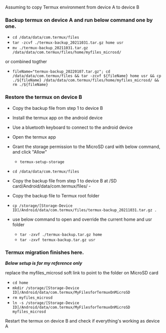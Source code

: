 Assuming to copy Termux environment from device A to device B

### Backup termux on device A and run below command one by one.
- `cd /data/data/com.termux/files`
- `tar -zcvf ./termux-backup_20211031.tar.gz home usr`
- `mv ./termux-backup_20211031.tar.gz /data/data/com.termux/files/home/myfiles_microsd/`

or combined togther

- `fileName="termux-backup_20220107.tar.gz"; cd /data/data/com.termux/files && tar -zcvf ${fileName} home usr && cp ./${fileName} /data/data/com.termux/files/home/myfiles_microsd/ && rm ./${fileName}`

### Restore the termux on device B
- Copy the backup file from step 1 to device B
- Install the termux app on the android device
- Use a bluetooth keyboard to connect to the android device
- Open the termux app
- Grant the storage permission to the MicroSD card with below command, and click "Allow"

  - `termux-setup-storage`

- `cd /data/data/com.termux/files`

- Copy the backup file from step 1 to device B at /SD card/Android/data/com.termux/files/ - 

- Copy the backup file to Termux root folder

- `cp /storage/[Storage-Device ID]/Android/data/com.termux/files/termux-backup_20211031.tar.gz .`

- use below command to open and override the current home and usr folder

  - `tar -zxvf ./termux-backup.tar.gz home`
  - `tar -zxvf termux-backup.tar.gz usr`

### Termux migration finishes here. ###

_**Below setup is for my reference only**_

replace the myfiles_microsd soft link to point to the folder on MicroSD card

- `cd home`
- `mkdir /storage/[Storage-Device ID]/Android/data/com.termux/MyFilesforTermuxOnMicroSD`
- `rm myfiles_microsd`
- `ln -s /storage/[Storage-Device ID]/Android/data/com.termux/MyFilesforTermuxOnMicroSD myfiles_microsd`

Restart the termux on device B and check if everything's working as device A





